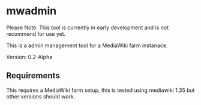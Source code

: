 mwadmin
==================
Please Note: This tool is currently in early development and is not recommend for use yet.

This is a admin management tool for a MediaWiki farm instanace.

Version: 0.2-Alpha

Requirements
------------------

This requires a MediaWiki farm setup, this is tested using mediawiki 1.35 but other versions should work.
